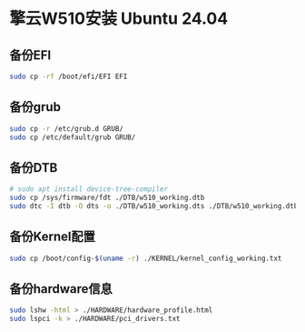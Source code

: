 # 擎云W510安装 Ubuntu 24.04

## 备份EFI

```sh
sudo cp -rf /boot/efi/EFI EFI
```

## 备份grub

```sh
sudo cp -r /etc/grub.d GRUB/
sudo cp /etc/default/grub GRUB/
```

## 备份DTB

```sh
# sudo apt install device-tree-compiler
sudo cp /sys/firmware/fdt ./DTB/w510_working.dtb
sudo dtc -I dtb -O dts -o ./DTB/w510_working.dts ./DTB/w510_working.dtb
```

## 备份Kernel配置

```sh
sudo cp /boot/config-$(uname -r) ./KERNEL/kernel_config_working.txt
```

## 备份hardware信息

```sh
sudo lshw -html > ./HARDWARE/hardware_profile.html
sudo lspci -k > ./HARDWARE/pci_drivers.txt
```
